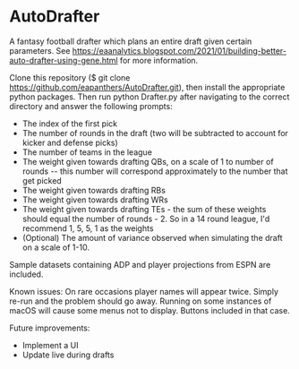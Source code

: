# AutoDrafter

A fantasy football drafter which plans an entire draft given certain parameters. See https://eaanalytics.blogspot.com/2021/01/building-better-auto-drafter-using-gene.html for more information.

Clone this repository ($ git clone https://github.com/eapanthers/AutoDrafter.git), then install the appropriate python packages. Then run python Drafter.py after navigating to the correct directory and answer the following prompts:
  - The index of the first pick 
  - The number of rounds in the draft (two will be subtracted to account for kicker and defense picks)
  - The number of teams in the league
  - The weight given towards drafting QBs, on a scale of 1 to number of rounds -- this number will correspond approximately to the number that get picked
  - The weight given towards drafting RBs
  - The weight given towards drafting WRs
  - The weight given towards drafting TEs - the sum of these weights should equal the number of rounds - 2. So in a 14 round league, I'd recommend 1, 5, 5, 1 as the weights
  - (Optional) The amount of variance observed when simulating the draft on a scale of 1-10.
 
 Sample datasets containing ADP and player projections from ESPN are included.
 
 Known issues:
 On rare occasions player names will appear twice. Simply re-run and the problem should go away.
 Running on some instances of macOS will cause some menus not to display. Buttons included in that case.
 
 Future improvements:
   - Implement a UI
   - Update live during drafts
